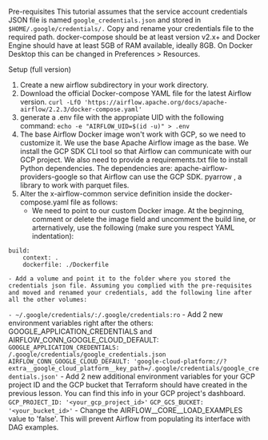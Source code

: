 Pre-requisites
This tutorial assumes that the service account credentials JSON file is named `google_credentials.json` and stored in `$HOME/.google/credentials/.` Copy and rename your credentials file to the required path.
docker-compose should be at least version v2.x+ and Docker Engine should have at least 5GB of RAM available, ideally 8GB. On Docker Desktop this can be changed in Preferences > Resources.

Setup (full version)
1. Create a new airflow subdirectory in your work directory.
2. Download the official Docker-compose YAML file for the latest Airflow version.
```curl -LfO 'https://airflow.apache.org/docs/apache-airflow/2.2.3/docker-compose.yaml'``` 
3. generate a .env file with the appropiate UID with the following command:
```echo -e "AIRFLOW_UID=$(id -u)" > .env```
4. The base Airflow Docker image won't work with GCP, so we need to customize it.
    We use the base Apache Airflow image as the base.
    We install the GCP SDK CLI tool so that Airflow can communicate with our GCP project.
    We also need to provide a requirements.txt file to install Python dependencies. The dependencies are:
    apache-airflow-providers-google so that Airflow can use the GCP SDK.
    pyarrow , a library to work with parquet files.
5. Alter the x-airflow-common service definition inside the docker-compose.yaml file as follows:
    - We need to point to our custom Docker image. At the beginning, comment or delete the image field and uncomment the build line, or arternatively, use the following (make sure you respect YAML indentation):
```
build:
    context: .
    dockerfile: ./Dockerfile
```
    - Add a volume and point it to the folder where you stored the credentials json file. Assuming you complied with the pre-requisites and moved and renamed your credentials, add the following line after all the other volumes:
```- ~/.google/credentials/:/.google/credentials:ro```
    - Add 2 new environment variables right after the others: GOOGLE_APPLICATION_CREDENTIALS and AIRFLOW_CONN_GOOGLE_CLOUD_DEFAULT:
```GOOGLE_APPLICATION_CREDENTIALS: /.google/credentials/google_credentials.json```
```AIRFLOW_CONN_GOOGLE_CLOUD_DEFAULT: 'google-cloud-platform://?extra__google_cloud_platform__key_path=/.google/credentials/google_credentials.json'```
    - Add 2 new additional environment variables for your GCP project ID and the GCP bucket that Terraform should have created in the previous lesson. You can find this info in your GCP project's dashboard.
```GCP_PROJECT_ID: '<your_gcp_project_id>'```
```GCP_GCS_BUCKET: '<your_bucket_id>'```
    - Change the AIRFLOW__CORE__LOAD_EXAMPLES value to 'false'. This will prevent Airflow from populating its interface with DAG examples.
    




